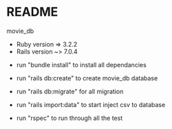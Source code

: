 # README

movie_db

* Ruby version => 3.2.2
* Rails version ~> 7.0.4

- run "bundle install" to install all dependancies 

- run "rails db:create" to create movie_db database
- run "rails db:migrate" for all migration
- run "rails import:data" to start inject csv to database

- run "rspec" to run through all the test

